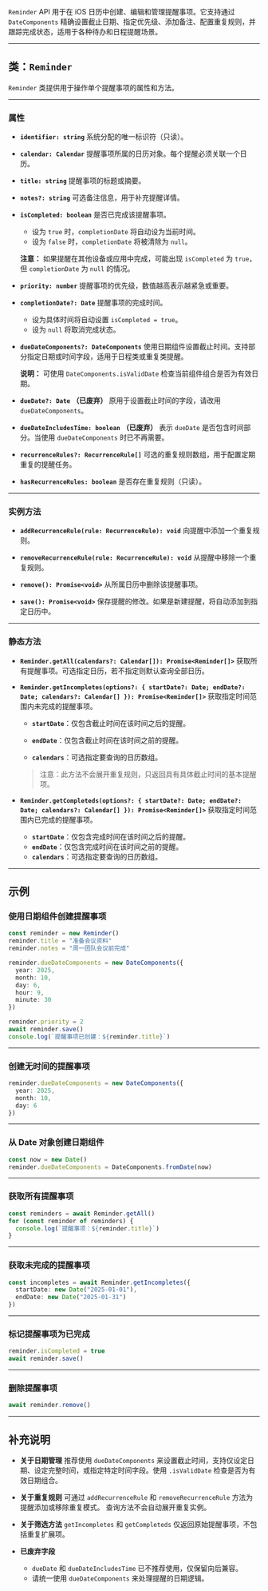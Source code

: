`Reminder` API 用于在 iOS 日历中创建、编辑和管理提醒事项。它支持通过 `DateComponents` 精确设置截止日期、指定优先级、添加备注、配置重复规则，并跟踪完成状态，适用于各种待办和日程提醒场景。

---

## 类：`Reminder`

`Reminder` 类提供用于操作单个提醒事项的属性和方法。

---

### 属性

* **`identifier: string`**
  系统分配的唯一标识符（只读）。

* **`calendar: Calendar`**
  提醒事项所属的日历对象。每个提醒必须关联一个日历。

* **`title: string`**
  提醒事项的标题或摘要。

* **`notes?: string`**
  可选备注信息，用于补充提醒详情。

* **`isCompleted: boolean`**
  是否已完成该提醒事项。

  * 设为 `true` 时，`completionDate` 将自动设为当前时间。
  * 设为 `false` 时，`completionDate` 将被清除为 `null`。

  **注意：** 如果提醒在其他设备或应用中完成，可能出现 `isCompleted` 为 `true`，但 `completionDate` 为 `null` 的情况。

* **`priority: number`**
  提醒事项的优先级，数值越高表示越紧急或重要。

* **`completionDate?: Date`**
  提醒事项的完成时间。

  * 设为具体时间将自动设置 `isCompleted = true`。
  * 设为 `null` 将取消完成状态。

* **`dueDateComponents?: DateComponents`**
  使用日期组件设置截止时间。支持部分指定日期或时间字段，适用于日程类或重复类提醒。

  **说明：** 可使用 `DateComponents.isValidDate` 检查当前组件组合是否为有效日期。

* **`dueDate?: Date`**
  **（已废弃）** 原用于设置截止时间的字段，请改用 `dueDateComponents`。

* **`dueDateIncludesTime: boolean`**
  **（已废弃）** 表示 `dueDate` 是否包含时间部分。当使用 `dueDateComponents` 时已不再需要。

* **`recurrenceRules?: RecurrenceRule[]`**
  可选的重复规则数组，用于配置定期重复的提醒任务。

* **`hasRecurrenceRules: boolean`**
  是否存在重复规则（只读）。

---

### 实例方法

* **`addRecurrenceRule(rule: RecurrenceRule): void`**
  向提醒中添加一个重复规则。

* **`removeRecurrenceRule(rule: RecurrenceRule): void`**
  从提醒中移除一个重复规则。

* **`remove(): Promise<void>`**
  从所属日历中删除该提醒事项。

* **`save(): Promise<void>`**
  保存提醒的修改。如果是新建提醒，将自动添加到指定日历中。

---

### 静态方法

* **`Reminder.getAll(calendars?: Calendar[]): Promise<Reminder[]>`**
  获取所有提醒事项。可选指定日历，若不指定则默认查询全部日历。

* **`Reminder.getIncompletes(options?: { startDate?: Date; endDate?: Date; calendars?: Calendar[] }): Promise<Reminder[]>`**
  获取指定时间范围内未完成的提醒事项。

  * **`startDate`**：仅包含截止时间在该时间之后的提醒。

  * **`endDate`**：仅包含截止时间在该时间之前的提醒。

  * **`calendars`**：可选指定要查询的日历数组。

  > 注意：此方法不会展开重复规则，只返回具有具体截止时间的基本提醒项。

* **`Reminder.getCompleteds(options?: { startDate?: Date; endDate?: Date; calendars?: Calendar[] }): Promise<Reminder[]>`**
  获取指定时间范围内已完成的提醒事项。

  * **`startDate`**：仅包含完成时间在该时间之后的提醒。
  * **`endDate`**：仅包含完成时间在该时间之前的提醒。
  * **`calendars`**：可选指定要查询的日历数组。

---

## 示例

### 使用日期组件创建提醒事项

```ts
const reminder = new Reminder()
reminder.title = "准备会议资料"
reminder.notes = "周一团队会议前完成"

reminder.dueDateComponents = new DateComponents({
  year: 2025,
  month: 10,
  day: 6,
  hour: 9,
  minute: 30
})

reminder.priority = 2
await reminder.save()
console.log(`提醒事项已创建：${reminder.title}`)
```

---

### 创建无时间的提醒事项

```ts
reminder.dueDateComponents = new DateComponents({
  year: 2025,
  month: 10,
  day: 6
})
```

---

### 从 Date 对象创建日期组件

```ts
const now = new Date()
reminder.dueDateComponents = DateComponents.fromDate(now)
```

---

### 获取所有提醒事项

```ts
const reminders = await Reminder.getAll()
for (const reminder of reminders) {
  console.log(`提醒事项：${reminder.title}`)
}
```

---

### 获取未完成的提醒事项

```ts
const incompletes = await Reminder.getIncompletes({
  startDate: new Date("2025-01-01"),
  endDate: new Date("2025-01-31")
})
```

---

### 标记提醒事项为已完成

```ts
reminder.isCompleted = true
await reminder.save()
```

---

### 删除提醒事项

```ts
await reminder.remove()
```

---

## 补充说明

* **关于日期管理**
  推荐使用 `dueDateComponents` 来设置截止时间，支持仅设定日期、设定完整时间，或指定特定时间字段。使用 `.isValidDate` 检查是否为有效日期组合。

* **关于重复规则**
  可通过 `addRecurrenceRule` 和 `removeRecurrenceRule` 方法为提醒添加或移除重复模式。
  查询方法不会自动展开重复实例。

* **关于筛选方法**
  `getIncompletes` 和 `getCompleteds` 仅返回原始提醒事项，不包括重复扩展项。

* **已废弃字段**

  * `dueDate` 和 `dueDateIncludesTime` 已不推荐使用，仅保留向后兼容。
  * 请统一使用 `dueDateComponents` 来处理提醒的日期逻辑。
